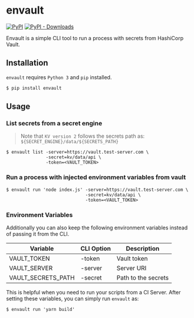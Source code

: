 # envault

[![PyPI](https://img.shields.io/pypi/v/envault.svg?style=for-the-badge)](https://pypi.org/project/envault/) [![PyPI - Downloads](https://img.shields.io/pypi/dd/envault.svg?style=for-the-badge)](https://pypi.org/project/envault/)

Envault is a simple CLI tool to run a process with secrets from HashiCorp Vault.

## Installation

`envault` requires `Python 3` and `pip` installed.

```sh
$ pip install envault
```

## Usage

### List secrets from a secret engine

> Note that `KV version 2` follows the secrets path as: `${SECRET_ENGINE}/data/${SECRETS_PATH}`

```
$ envault list -server=https://vault.test-server.com \
               -secret=kv/data/api \
               -token=<VAULT_TOKEN>
```

### Run a process with injected environment variables from vault

```
$ envault run 'node index.js' -server=https://vault.test-server.com \
                              -secret=kv/data/api \
                              -token=<VAULT_TOKEN>
```

### Environment Variables

Additionally you can also keep the following environment variables instead of passing it from the CLI.

|Variable|CLI Option|Description|
|--------|-----------|----------|
|VAULT_TOKEN| -token | Vault token |
|VAULT_SERVER| -server | Server URI |
|VAULT_SECRETS_PATH| -secret | Path to the secrets |

This is helpful when you need to run your scripts from a CI Server.
After setting these variables, you can simply run `envault` as:

```
$ envault run 'yarn build'
```
